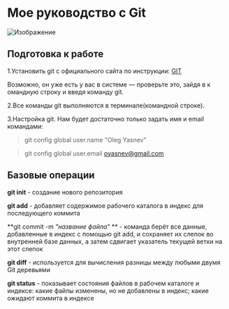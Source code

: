 # Мое руководство с Git

![Изображение](https://upload.wikimedia.org/wikipedia/commons/e/e0/Git-logo.svg)
## Подготовка к работе

1.Установить git с официального сайта по инструкции: [GIT](http://git­scm.com/downloads "Ссылка на сайт с установкой git")

Возможно, он уже есть у вас в системе — проверьте это, зайдя в к                               омандную строку
и введя команду git.

2.Все команды git выполняются в           терминале(командной строке).

3.Настройка git. Нам будет достаточно только задать имя и email командами: 

>git config ­­global user.name "Oleg Yasnev"
   
 >git config ­­global user.email oyasnev@gmail.com

## Базовые операции

**git init** - создание нового репозитория

**git add** - добавляет содержимое рабочего каталога в индекс для последующего коммита

**git commit -m *"название файла"* ** - команда берёт все данные, добавленные в индекс с помощью git add, и сохраняет их слепок во внутренней базе данных, а затем сдвигает указатель текущей ветки на этот слепок

**git diff** - используется для вычисления разницы между любыми двумя Git деревьями

**git status** - показывает состояния файлов в рабочем каталоге и индексе: какие файлы изменены, но не добавлены в индекс; какие ожидают коммита в индексе

